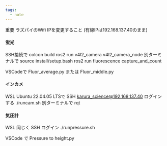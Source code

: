 ```yaml
---
tags:
  - note
---
```

重要
ラズパイのWifi IPを変更すること
(有線IPは192.168.137.40のまま)

#### 蛍光
SSH接続で
colcon build
ros2 run v4l2_camera v4l2_camera_node
別ターミナルで
source install/setup.bash
ros2 run fluorescence capture_and_count

VSCodeで Fluor_average.py または Fluor_middle.py

#### インカメ
WSL Ubuntu 22.04.05 LTSで
SSH karura_science@192.168.137.40
ログインする
./runcam.sh
別ターミナルで
rqt

#### 気圧計
WSL 同じく
SSH ログイン
./runpressure.sh

VSCode で Pressure to height.py